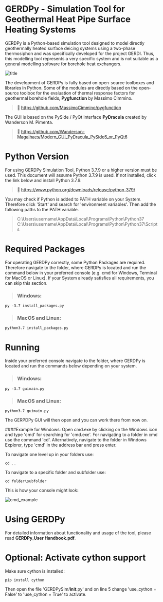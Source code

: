 # GERDPy - Simulation Tool for Geothermal Heat Pipe Surface Heating Systems

GERDPy is a Python-based simulation tool designed to model directly geothermally heated surface deicing systems using
a two-phase thermosiphon and was specifically developed for the project GERDI. Thus, this modelling tool represents a 
very specific system and is not suitable as a general modelling software for borehole heat exchangers.

![title](https://user-images.githubusercontent.com/77793428/214841221-70ab81fb-b504-46df-9ef2-10c96380eec9.png)

The development of GERDPy is fully based on open-source toolboxes and libraries in Python. Some of the modules are 
directly based on the open-source toolbox for the evaluation of thermal response factors for geothermal borehole 
fields, **Pygfunction** by Massimo Cimmino. 
> 🔗 https://github.com/MassimoCimmino/pygfunction

The GUI is based on the PySide / PyQt interface **PyDracula** created by Wanderson M. Pimenta.
> 🔗 https://github.com/Wanderson-Magalhaes/Modern_GUI_PyDracula_PySide6_or_PyQt6

# Python Version
 For using GERDPy Simulation Tool, Python 3.7.9 or a higher version must be used. This document will assume Python 3.7.9 is used.
 If not installed, click the link below and install Python 3.7.9.
> 🔗 https://www.python.org/downloads/release/python-379/

You may check if Python is added to PATH variable on your System. Therefore click 'Start' and search for 'environment variables'.
Then add the following paths to the PATH variable.
> C:\Users\username\AppData\Local\Programs\Python\Python37\
> C:\Users\username\AppData\Local\Programs\Python\Python37\Scripts

# Required Packages
For operating GERDPy correctly, some Python Packages are required. Therefore navigate to the folder, where GERDPy is located 
and run the command below in your preferred console (e.g. cmd for Windows, Terminal for MacOS or Linux).
If your System already satisfies all requirements, you can skip this section.
> ### **Windows**:
```console
py -3.7 install_packages.py
```
> ### **MacOS and Linux**:
```console
python3.7 install_packages.py 
```

# Running
Inside your preferred console navigate to the folder, where GERDPy is located and run the commands below depending on your system.

> ### **Windows**:
```console
py -3.7 guimain.py
```
> ### **MacOS and Linux**:
```console
python3.7 guimain.py 
```
The GERPDPy GUI will then open and you can work there from now on.

####Example for Windows:
Open cmd.exe by clicking on the Windows icon and type 'cmd' for searching for 'cmd.exe'. For navigating to a folder in cmd use the command 'cd'.
Alternatively, navigate to the folder in Windows Explorer, type 'cmd' in the address bar and press enter.

To navigate one level up in your folders use:
```console
cd ..
```
To navigate to a specific folder and subfolder use:
```console
cd folder\subfolder
```
This is how your console might look: 

![cmd_example](https://github.com/zae-bayern/GERDPy/assets/77793428/1b69a326-45f2-42f9-9473-b5847eee3c7e)

# Using GERDPy
For detailed information about functionality and usage of the tool, please read **GERDPy_User Handbook.pdf**.

# Optional: Activate cython support
Make sure cython is installed:
```console
pip install cython
```

Then open the file 'GERDPySim/__init__.py' and on line 5 change 'use_cython = False' to 'use_cython = True' to activate.
